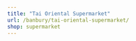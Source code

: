 ```yaml
---
title: "Tai Oriental Supermarket"
url: /banbury/tai-oriental-supermarket/
shop: supermarket
---
```

